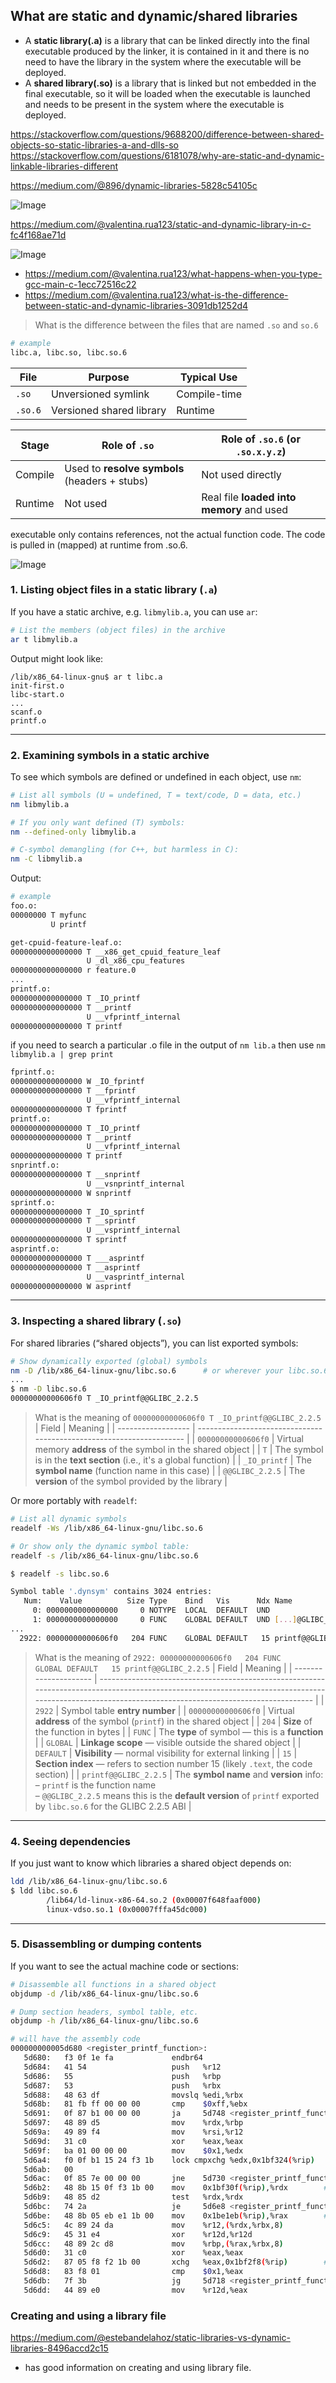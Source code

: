 ## What are static and dynamic/shared libraries 

- A **static library(.a)** is a library that can be linked directly into the final executable produced by the linker,
  it is contained in it and there is no need to have the library in the system where the executable will be deployed.
- A **shared library(.so)** is a library that is linked but not embedded in the final executable, so it will be loaded when 
  the executable is launched and needs to be present in the system where the executable is deployed.

https://stackoverflow.com/questions/9688200/difference-between-shared-objects-so-static-libraries-a-and-dlls-so
https://stackoverflow.com/questions/6181078/why-are-static-and-dynamic-linkable-libraries-different

https://medium.com/@896/dynamic-libraries-5828c54105c

![Image](https://github.com/user-attachments/assets/2483a132-084f-4368-bc91-b50caa2d9e03)

https://medium.com/@valentina.rua123/static-and-dynamic-library-in-c-fc4f168ae71d

![Image](https://github.com/user-attachments/assets/360e70f0-688c-4e93-8734-8494c725c569)

- https://medium.com/@valentina.rua123/what-happens-when-you-type-gcc-main-c-1ecc72516c22
- https://medium.com/@valentina.rua123/what-is-the-difference-between-static-and-dynamic-libraries-3091db1252d4


>What is the difference between the files that are named `.so` and `so.6`
```bash
# example
libc.a, libc.so, libc.so.6
```
| File    | Purpose                  | Typical Use  |
| ------- | ------------------------ | ------------ |
| `.so`   | Unversioned symlink      | Compile-time |
| `.so.6` | Versioned shared library | Runtime      |

| Stage   | Role of `.so`                                 | Role of `.so.6` (or `.so.x.y.z`)          |
| ------- | --------------------------------------------- | ----------------------------------------- |
| Compile | Used to **resolve symbols** (headers + stubs) | Not used directly                         |
| Runtime | Not used                                      | Real file **loaded into memory** and used |

executable only contains references, not the actual function code. The code is pulled in (mapped) at runtime from .so.6.

![Image](https://github.com/user-attachments/assets/872c9d5b-4691-481f-a2aa-0eec9e000d4a)

### 1. Listing object files in a static library (`.a`)

If you have a static archive, e.g. `libmylib.a`, you can use `ar`:

```bash
# List the members (object files) in the archive
ar t libmylib.a
```

Output might look like:

```
/lib/x86_64-linux-gnu$ ar t libc.a
init-first.o
libc-start.o
...
scanf.o
printf.o
```
---

### 2. Examining symbols in a static archive

To see which symbols are defined or undefined in each object, use `nm`:

```bash
# List all symbols (U = undefined, T = text/code, D = data, etc.)
nm libmylib.a

# If you only want defined (T) symbols:
nm --defined-only libmylib.a

# C-symbol demangling (for C++, but harmless in C):
nm -C libmylib.a
```
Output:
```bash
# example
foo.o:
00000000 T myfunc
         U printf

get-cpuid-feature-leaf.o:
0000000000000000 T __x86_get_cpuid_feature_leaf
                 U _dl_x86_cpu_features
0000000000000000 r feature.0
...
printf.o:
0000000000000000 T _IO_printf
0000000000000000 T __printf
                 U __vfprintf_internal
0000000000000000 T printf
```
if you need to search a particular .o file in the output of `nm lib.a` then use `nm libmylib.a | grep print`
```bash
fprintf.o:
0000000000000000 W _IO_fprintf
0000000000000000 T __fprintf
                 U __vfprintf_internal
0000000000000000 T fprintf
printf.o:
0000000000000000 T _IO_printf
0000000000000000 T __printf
                 U __vfprintf_internal
0000000000000000 T printf
snprintf.o:
0000000000000000 T __snprintf
                 U __vsnprintf_internal
0000000000000000 W snprintf
sprintf.o:
0000000000000000 T _IO_sprintf
0000000000000000 T __sprintf
                 U __vsprintf_internal
0000000000000000 T sprintf
asprintf.o:
0000000000000000 T ___asprintf
0000000000000000 T __asprintf
                 U __vasprintf_internal
0000000000000000 W asprintf
```

---

### 3. Inspecting a shared library (`.so`)

For shared libraries (“shared objects”), you can list exported symbols:

```bash
# Show dynamically exported (global) symbols
nm -D /lib/x86_64-linux-gnu/libc.so.6      # or wherever your libc.so.6 lives
...
$ nm -D libc.so.6
00000000000606f0 T _IO_printf@@GLIBC_2.2.5
```
>What is the meaning of `00000000000606f0 T _IO_printf@@GLIBC_2.2.5`
| Field              | Meaning                                                              |
| ------------------ | -------------------------------------------------------------------- |
| `00000000000606f0` | Virtual memory **address** of the symbol in the shared object        |
| `T`                | The symbol is in the **text section** (i.e., it's a global function) |
| `_IO_printf`       | The **symbol name** (function name in this case)                     |
| `@@GLIBC_2.2.5`    | The **version** of the symbol provided by the library                |

Or more portably with `readelf`:

```bash
# List all dynamic symbols
readelf -Ws /lib/x86_64-linux-gnu/libc.so.6

# Or show only the dynamic symbol table:
readelf -s /lib/x86_64-linux-gnu/libc.so.6

$ readelf -s libc.so.6

Symbol table '.dynsym' contains 3024 entries:
   Num:    Value          Size Type    Bind   Vis      Ndx Name
     0: 0000000000000000     0 NOTYPE  LOCAL  DEFAULT  UND
     1: 0000000000000000     0 FUNC    GLOBAL DEFAULT  UND [...]@GLIBC_PRIVATE (38)
...
  2922: 00000000000606f0   204 FUNC    GLOBAL DEFAULT   15 printf@@GLIBC_2.2.5
```
>What is the meaning of `2922: 00000000000606f0   204 FUNC    GLOBAL DEFAULT   15 printf@@GLIBC_2.2.5`
| Field                 | Meaning                                                                                                                                                                                               |
| --------------------- | ----------------------------------------------------------------------------------------------------------------------------------------------------------------------------------------------------- |
| `2922`                | Symbol table **entry number**                                                                                                                                                                         |
| `00000000000606f0`    | Virtual **address** of the symbol (`printf`) in the shared object                                                                                                                                     |
| `204`                 | **Size** of the function in bytes                                                                                                                                                                     |
| `FUNC`                | The **type** of symbol — this is a **function**                                                                                                                                                       |
| `GLOBAL`              | **Linkage scope** — visible outside the shared object                                                                                                                                                 |
| `DEFAULT`             | **Visibility** — normal visibility for external linking                                                                                                                                               |
| `15`                  | **Section index** — refers to section number 15 (likely `.text`, the code section)                                                                                                                    |
| `printf@@GLIBC_2.2.5` | The **symbol name** and **version** info: <br>– `printf` is the function name <br>– `@@GLIBC_2.2.5` means this is the **default version** of `printf` exported by `libc.so.6` for the GLIBC 2.2.5 ABI |

---

### 4. Seeing dependencies

If you just want to know which libraries a shared object depends on:

```bash
ldd /lib/x86_64-linux-gnu/libc.so.6
$ ldd libc.so.6
        /lib64/ld-linux-x86-64.so.2 (0x00007f648faaf000)
        linux-vdso.so.1 (0x00007fffa45dc000)
```

---

### 5. Disassembling or dumping contents

If you want to see the actual machine code or sections:

```bash
# Disassemble all functions in a shared object
objdump -d /lib/x86_64-linux-gnu/libc.so.6

# Dump section headers, symbol table, etc.
objdump -h /lib/x86_64-linux-gnu/libc.so.6

# will have the assembly code
000000000005d680 <register_printf_function>:
   5d680:	f3 0f 1e fa          	endbr64 
   5d684:	41 54                	push   %r12
   5d686:	55                   	push   %rbp
   5d687:	53                   	push   %rbx
   5d688:	48 63 df             	movslq %edi,%rbx
   5d68b:	81 fb ff 00 00 00    	cmp    $0xff,%ebx
   5d691:	0f 87 b1 00 00 00    	ja     5d748 <register_printf_function+0xc8>
   5d697:	48 89 d5             	mov    %rdx,%rbp
   5d69a:	49 89 f4             	mov    %rsi,%r12
   5d69d:	31 c0                	xor    %eax,%eax
   5d69f:	ba 01 00 00 00       	mov    $0x1,%edx
   5d6a4:	f0 0f b1 15 24 f3 1b 	lock cmpxchg %edx,0x1bf324(%rip)        # 21c9d0 <lock>
   5d6ab:	00 
   5d6ac:	0f 85 7e 00 00 00    	jne    5d730 <register_printf_function+0xb0>
   5d6b2:	48 8b 15 0f f3 1b 00 	mov    0x1bf30f(%rip),%rdx        # 21c9c8 <__printf_function_table>
   5d6b9:	48 85 d2             	test   %rdx,%rdx
   5d6bc:	74 2a                	je     5d6e8 <register_printf_function+0x68>
   5d6be:	48 8b 05 eb e1 1b 00 	mov    0x1be1eb(%rip),%rax        # 21b8b0 <__printf_arginfo_table>
   5d6c5:	4c 89 24 da          	mov    %r12,(%rdx,%rbx,8)
   5d6c9:	45 31 e4             	xor    %r12d,%r12d
   5d6cc:	48 89 2c d8          	mov    %rbp,(%rax,%rbx,8)
   5d6d0:	31 c0                	xor    %eax,%eax
   5d6d2:	87 05 f8 f2 1b 00    	xchg   %eax,0x1bf2f8(%rip)        # 21c9d0 <lock>
   5d6d8:	83 f8 01             	cmp    $0x1,%eax
   5d6db:	7f 3b                	jg     5d718 <register_printf_function+0x98>
   5d6dd:	44 89 e0             	mov    %r12d,%eax
```

### Creating and using a library file
https://medium.com/@estebandelahoz/static-libraries-vs-dynamic-libraries-8496accd2c15
   - has good information on creating and using library file.
